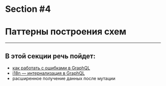 # Section #4

# Паттерны построения схем

-----

## В этой секции речь пойдет:

- [как работать с ошибками в GraphQL](https://github.com/nodkz/conf-talks/tree/master/particles/graphql/errors/README.md)
- [i18n — интернализация в GraphQL](https://github.com/nodkz/conf-talks/tree/master/particles/graphql/i18n/README.md)
- расширенное получение данных после мутации